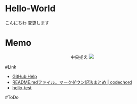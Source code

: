 # Hello-World
こんにちわ 変更します
# Memo
<p align="center">
中央揃え

<img src="http://kahata.travel.coocan.jp/picture/Sea/sea002.jpg" />
</p>

#Link
* [GitHub Help](https://help.github.com/categories/writing-on-github/)
* [README.mdファイル。マークダウン記法まとめ | codechord](http://codechord.com/2012/01/readme-markdown/)
* [hello-test](test/test.md)

#ToDo

